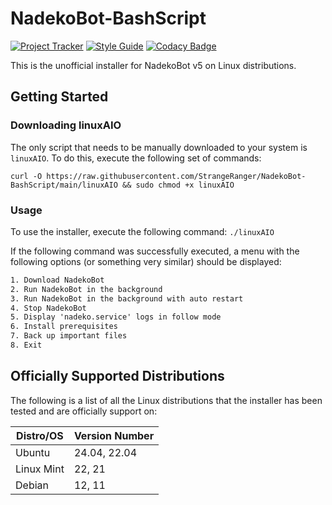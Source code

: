 # NadekoBot-BashScript

[![Project Tracker](https://img.shields.io/badge/repo%20status-Project%20Tracker-lightgrey)](https://wiki.hthompson.dev/en/project-tracker)
[![Style Guide](https://img.shields.io/badge/code%20style-Style%20Guide-blueviolet)](https://github.com/StrangeRanger/bash-style-guide)
[![Codacy Badge](https://app.codacy.com/project/badge/Grade/63b063408cea4065a5dbe8e7ba8fdfd2)](https://www.codacy.com/gh/StrangeRanger/NadekoBot-BashScript/dashboard?utm_source=github.com&utm_medium=referral&utm_content=StrangeRanger/NadekoBot-BashScript&utm_campaign=Badge_Grade)

This is the unofficial installer for NadekoBot v5 on Linux distributions.

## Getting Started

### Downloading linuxAIO

The only script that needs to be manually downloaded to your system is `linuxAIO`. To do this, execute the following set of commands:

`curl -O https://raw.githubusercontent.com/StrangeRanger/NadekoBot-BashScript/main/linuxAIO && sudo chmod +x linuxAIO`

### Usage

To use the installer, execute the following command: `./linuxAIO`

If the following command was successfully executed, a menu with the following options (or something very similar) should be displayed:

```txt
1. Download NadekoBot
2. Run NadekoBot in the background
3. Run NadekoBot in the background with auto restart
4. Stop NadekoBot
5. Display 'nadeko.service' logs in follow mode
6. Install prerequisites
7. Back up important files
8. Exit
```

## Officially Supported Distributions

The following is a list of all the Linux distributions that the installer has been tested and are officially support on:

| Distro/OS  | Version Number |
| ---------- | -------------- |
| Ubuntu     | 24.04, 22.04   |
| Linux Mint | 22, 21         |
| Debian     | 12, 11         |
